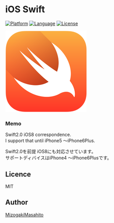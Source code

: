 
# iOS Swift

[![Platform](http://img.shields.io/badge/platform-ios-blue.svg?style=flat
)](https://developer.apple.com/iphone/index.action)
[![Language](http://img.shields.io/badge/language-swift-brightgreen.svg?style=flat
)](https://developer.apple.com/swift)
[![License](http://img.shields.io/badge/license-MIT-lightgrey.svg?style=flat
)](http://mit-license.org)

![Alt Text](https://github.com/TechResidence/SwiftTutorial/blob/master/Swift-logo.png)  

### Memo ###
Swift2.0
iOS8 correspondence.  
I support that until iPhone5 〜iPhone6Plus.  

Swift2.0を前提
iOS8にも対応させています。  
サポートディバイスはiPhone4 〜iPhone6Plusです。

## Licence

MIT

## Author

[MizogakiMasahito](https://github.com/MMasahito)
